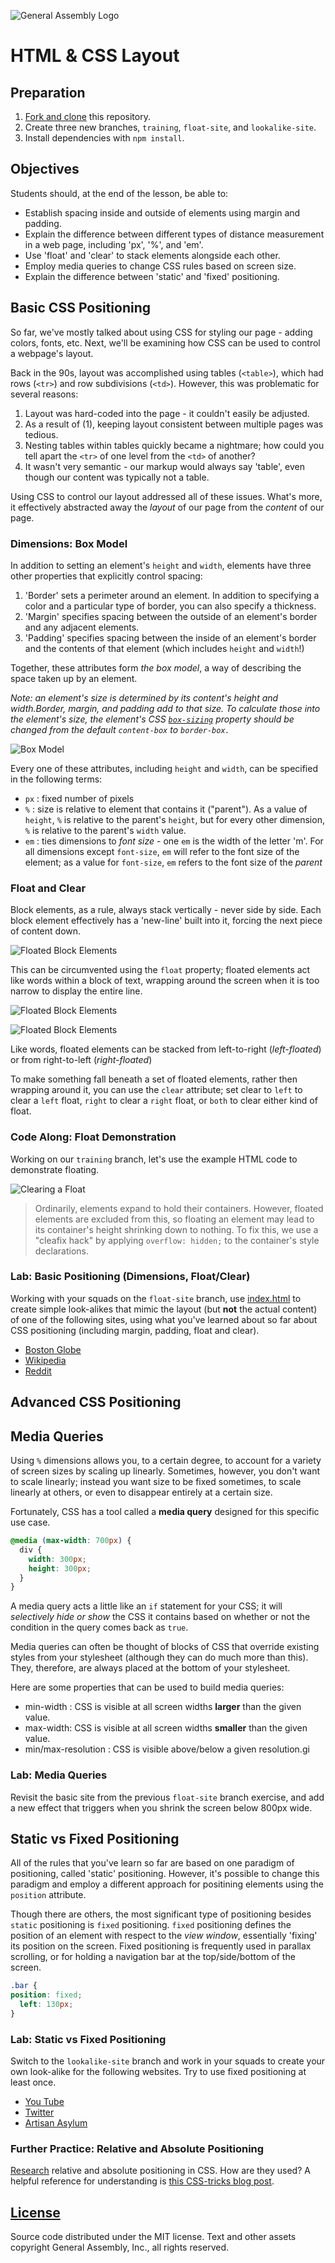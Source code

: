 ![General Assembly Logo](http://i.imgur.com/ke8USTq.png)

# HTML & CSS Layout

## Preparation

1.  [Fork and clone](https://github.com/ga-wdi-boston/meta/wiki/ForkAndClone)
    this repository.
1.  Create three new branches, `training`, `float-site`, and `lookalike-site`.
1.  Install dependencies with `npm install`.

## Objectives

Students should, at the end of the lesson, be able to:

-   Establish spacing inside and outside of elements using margin and padding.
-   Explain the difference between different types of distance measurement in a web
page, including 'px', '%', and 'em'.
-   Use 'float' and 'clear' to stack elements alongside each other.
-   Employ media queries to change CSS rules based on screen size.
-   Explain the difference between 'static' and 'fixed' positioning.

## Basic CSS Positioning

So far, we've mostly talked about using CSS for styling our page - adding colors, fonts, etc. Next, we'll be examining how CSS can be used to control a webpage's layout.

Back in the 90s, layout was accomplished using tables (`<table>`), which had rows (`<tr>`) and row subdivisions (`<td>`). However, this was problematic for several reasons:

1.  Layout was hard-coded into the page - it couldn't easily be adjusted.
2.  As a result of (1), keeping layout consistent between multiple pages was
tedious.
3.  Nesting tables within tables quickly became a nightmare; how could you tell
 apart the `<tr>` of one level from the `<td>` of another?
4.  It wasn't very semantic - our markup would always say 'table', even though our
content was typically not a table.

Using CSS to control our layout addressed all of these issues. What's more, it
effectively abstracted away the _layout_ of our page from the _content_ of our
page.

### Dimensions: Box Model

In addition to setting an element's `height` and `width`, elements have three
other properties that explicitly control spacing:

1.  'Border' sets a perimeter around an element. In addition to specifying a color
and a particular type of border, you can also specify a thickness.
2.  'Margin' specifies spacing between the outside of an element's border and any
adjacent elements.
3.  'Padding' specifies spacing between the inside of an element's border and the
contents of that element (which includes `height` and `width`!)

Together, these attributes form _the box model_, a way of describing the space
taken up by an element.

_Note: an element's size is determined by its content's height and width.Border, margin, and padding add to that size._
_To calculate those into the element's size, the element's CSS [`box-sizing`](https://developer.mozilla.org/en-US/docs/Web/CSS/box-sizing) property should be changed from the default `content-box` to `border-box.`_

![Box Model](https://mdn.mozillademos.org/files/8685/boxmodel-3.png)

Every one of these attributes, including `height` and `width`, can be specified
in the following terms:
-   `px` : fixed number of pixels
-   `%`  : size is relative to element that contains it ("parent"). As a value of
`height`, `%` is relative to the parent's `height`, but for every other
dimension, `%` is relative to the parent's `width` value.
-   `em` : ties dimensions to *font size* - one `em` is the width of the letter 'm'.
For all dimensions except `font-size`, `em` will refer to the font size of the
element; as a value for `font-size`, `em` refers to the font size of the
*parent*

### Float and Clear

Block elements, as a rule, always stack vertically - never side by side. Each
block element effectively has a 'new-line' built into it, forcing the next piece
of content down.

![Floated Block Elements](assets/images/floated-block-elements-01.png)

This can be circumvented using the `float` property; floated elements act like
words within a block of text, wrapping around the screen when it is too narrow
to display the entire line.

![Floated Block Elements](assets/images/floated-block-elements-02.png)

![Floated Block Elements](assets/images/floated-block-elements-03.png)

Like words, floated elements can be stacked from left-to-right (_left-floated_)
or from right-to-left (_right-floated_)

To make something fall beneath a set of floated elements, rather then wrapping
around it, you can use the `clear` attribute; set clear to `left` to clear a
`left` float, `right` to clear a `right` float, or `both` to clear either kind
of float.

### Code Along: Float Demonstration

Working on our `training` branch, let's use the example HTML code to
demonstrate floating.

![Clearing a Float](assets/images/floated-block-elements-04.png)

> Ordinarily, elements expand to hold their containers. However, floated
> elements are excluded from this, so floating an element may lead to its
> container's height shrinking down to nothing. To fix this, we use a "cleafix
> hack" by applying `overflow: hidden;` to the container's style declarations.

### Lab: Basic Positioning (Dimensions, Float/Clear)

Working with your squads on the `float-site` branch, use
 [index.html](index.html) to create simple look-alikes that mimic the layout
(but **not** the actual content) of one of the following sites, using what
 you've learned about so far about CSS positioning (including margin, padding,
float and clear).

-   [Boston Globe](http://bostonglobe.com)
-   [Wikipedia](http://en.wikipedia.org/wiki/Main_Page)
-   [Reddit](http://reddit.com)

## Advanced CSS Positioning

## Media Queries
Using `%` dimensions allows you, to a certain degree, to account for a variety
of screen sizes by scaling up linearly. Sometimes, however, you don't want to
scale linearly; instead you want size to be fixed sometimes, to scale linearly
at others, or even to disappear entirely at a certain size.

Fortunately, CSS has a tool called a **media query** designed for this specific
use case.

```css
@media (max-width: 700px) {
  div {
    width: 300px;
    height: 300px;
  }
}
```

A media query acts a little like an `if` statement for your CSS; it will
_selectively hide or show_ the CSS it contains based on whether or not the
condition in the query comes back as `true`.

Media queries can often be thought of blocks of CSS that override existing
styles from your stylesheet (although they can do much more than this). They,
therefore, are always placed at the bottom of your stylesheet.

Here are some properties that can be used to build media queries:

-   min-width : CSS is visible at all screen widths **larger** than the given value.
-   max-width: CSS is visible at all screen widths **smaller** than the given value.
-   min/max-resolution :  CSS is visible above/below a given resolution.gi

### Lab: Media Queries

Revisit the basic site from the previous `float-site` branch exercise, and add
a new effect that triggers when you shrink the screen below 800px wide.

## Static vs Fixed Positioning

All of the rules that you've learn so far are based on one paradigm of
positioning, called 'static' positioning. However, it's possible to change this
paradigm and employ a different approach for positining elements using the
`position` attribute.

Though there are others, the most significant type of positioning besides
`static` positioning is `fixed` positioning. `fixed` positioning defines the
position of an element with respect to the _view window_, essentially 'fixing'
its position on the screen. Fixed positioning is frequently used in parallax
scrolling, or for holding a navigation bar at the top/side/bottom of the screen.

```css
.bar {
position: fixed;
  left: 130px;
}
```

### Lab: Static vs Fixed Positioning

Switch to the `lookalike-site` branch and work in your squads to create your own
 look-alike for the following websites. Try to use fixed positioning at least
once.

-   [You Tube](https://youtube.com)
-   [Twitter](https://twitter.com/GA)
-   [Artisan Asylum](http://artisansasylum.com/)

### Further Practice: Relative and Absolute Positioning

[Research](https://developer.mozilla.org/en-US/docs/Web/CSS/position) relative
 and absolute positioning in CSS. How are they used? A helpful reference for
understanding is [this CSS-tricks blog post](https://css-tricks.com/absolute-positioning-inside-relative-positioning/).

## [License](LICENSE)

Source code distributed under the MIT license. Text and other assets copyright
General Assembly, Inc., all rights reserved.
